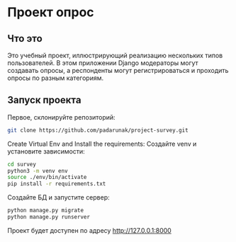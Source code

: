 # Проект опрос

## Что это

Это учебный проект, иллюстрирующий реализацию нескольких типов пользователей. В этом приложении Django модераторы могут создавать опросы, а респонденты могут регистрироваться и проходить опросы по разным категориям.

## Запуск проекта

Первое, склонируйте репозиторий:

```bash
git clone https://github.com/padarunak/project-survey.git
```

Create Virtual Env and Install the requirements:
Создайте venv и установите зависимости:

```bash
cd survey
python3 -m venv env
source ./env/bin/activate
pip install -r requirements.txt
```

Создайте БД и запустите сервер:

```bash
python manage.py migrate
python manage.py runserver
```

Проект будет доступен по адресу http://127.0.0.1:8000
